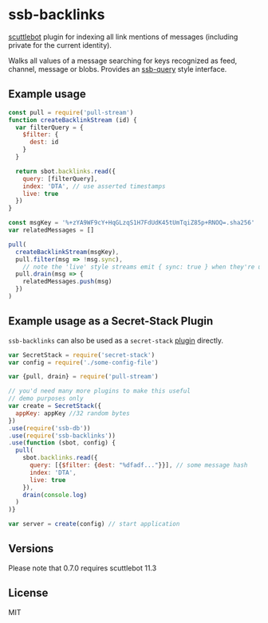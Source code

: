 # ssb-backlinks

[scuttlebot](http://scuttlebutt.nz/) plugin for indexing all link mentions of messages (including private for the current identity).

Walks all values of a message searching for keys recognized as feed, channel, message or blobs. Provides an [ssb-query](https://github.com/dominictarr/ssb-query) style interface.

## Example usage

```js
const pull = require('pull-stream')
function createBacklinkStream (id) {
  var filterQuery = {
    $filter: {
      dest: id
    }
  }

  return sbot.backlinks.read({
    query: [filterQuery],
    index: 'DTA', // use asserted timestamps
    live: true
  })
}

const msgKey = '%+zYA9WF9cY+HqGLzqS1H7FdUdK45tUmTqiZ85p+RNOQ=.sha256'
var relatedMessages = []

pull(
  createBacklinkStream(msgKey),
  pull.filter(msg => !msg.sync),
    // note the 'live' style streams emit { sync: true } when they're up to date!
  pull.drain(msg => {
    relatedMessages.push(msg)
  })
)
```

## Example usage as a Secret-Stack Plugin
`ssb-backlinks` can also be used as a `secret-stack`
[plugin](https://github.com/ssbc/secret-stack/blob/master/plugins.md) directly.

```js
var SecretStack = require('secret-stack')
var config = require('./some-config-file')

var {pull, drain} = require('pull-stream')

// you'd need many more plugins to make this useful
// demo purposes only
var create = SecretStack({
  appKey: appKey //32 random bytes
})
.use(require('ssb-db'))
.use(require('ssb-backlinks'))
.use(function (sbot, config) {
  pull(
    sbot.backlinks.read({
      query: [{$filter: {dest: "%dfadf..."}}], // some message hash
      index: 'DTA',
      live: true
    }),
    drain(console.log)
  )
)}

var server = create(config) // start application
```

## Versions

Please note that 0.7.0 requires scuttlebot 11.3

## License

MIT
